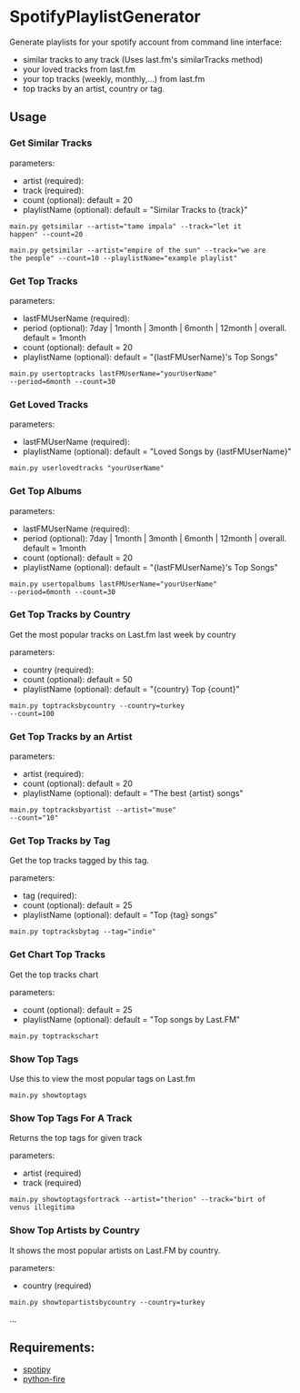 # SpotifyPlaylistGenerator

Generate playlists for your spotify account from command line interface: 
<ul>
<li>similar tracks to any track (Uses last.fm's similarTracks method) </li>
<li>your loved tracks from last.fm</li>
<li>your top tracks (weekly, monthly,...) from last.fm</li>
<li>top tracks by an artist, country or tag.</li>
</ul>

<h2> Usage</h2>
<h3>Get Similar Tracks</h3>

parameters: 
<ul>
<li>artist (required):</li>
<li>track (required):</li>
<li>count (optional): default = 20</li>
<li>playlistName (optional): default = "Similar Tracks to {track}"</li>
</ul>

<code>main.py getsimilar --artist="tame impala" --track="let it happen" --count=20</code>

<code>main.py getsimilar --artist="empire of the sun" --track="we are the people" --count=10 --playlistName="example playlist"</code>

<h3>Get Top Tracks</h3>

parameters: 
<ul>
<li>lastFMUserName (required): </li>
<li>period (optional): 7day | 1month | 3month | 6month | 12month | overall. default = 1month</li>
<li>count (optional): default = 20</li>
<li>playlistName (optional): default = "{lastFMUserName}'s Top Songs"</li>
</ul>

<code>main.py usertoptracks lastFMUserName="yourUserName" --period=6month --count=30</code>

<h3>Get Loved Tracks</h3>

parameters: 
<ul>
<li>lastFMUserName (required): </li>
<li>playlistName (optional): default = "Loved Songs by {lastFMUserName}"</li>
</ul>

<code>main.py userlovedtracks "yourUserName"</code>

<h3>Get Top Albums</h3>

parameters: 
<ul>
<li>lastFMUserName (required): </li>
<li>period (optional): 7day | 1month | 3month | 6month | 12month | overall. default = 1month</li>
<li>count (optional): default = 20</li>
<li>playlistName (optional): default = "{lastFMUserName}'s Top Songs"</li>
</ul>

<code>main.py usertopalbums lastFMUserName="yourUserName" --period=6month --count=30</code>

<h3>Get Top Tracks by Country</h3>

Get the most popular tracks on Last.fm last week by country

parameters: 
<ul>
<li>country (required):</li>
<li>count (optional): default = 50</li>
<li>playlistName (optional): default = "{country} Top {count}"</li>
</ul>

<code>main.py toptracksbycountry --country=turkey --count=100</code>

<h3>Get Top Tracks by an Artist</h3>

parameters: 
<ul>
<li>artist (required):</li>
<li>count (optional): default = 20</li>
<li>playlistName (optional): default = "The best {artist} songs"</li>
</ul>

<code>main.py toptracksbyartist --artist="muse" --count="10"</code>

<h3>Get Top Tracks by Tag</h3>

Get the top tracks tagged by this tag.

parameters: 
<ul>
<li>tag (required):</li>
<li>count (optional): default = 25</li>
<li>playlistName (optional): default = "Top {tag} songs"</li>
</ul>

<code>main.py toptracksbytag --tag="indie"</code>

<h3>Get Chart Top Tracks</h3>

Get the top tracks chart

parameters: 
<ul>
<li>count (optional): default = 25</li>
<li>playlistName (optional): default = "Top songs by Last.FM"</li>
</ul>

<code>main.py toptrackschart</code>

<h3>Show Top Tags</h3>

Use this to view the most popular tags on Last.fm

<code>main.py showtoptags</code>

<h3>Show Top Tags For A Track</h3>

Returns the top tags for given track

parameters: 
<ul>
<li>artist (required)</li>
<li>track (required)</li>
</ul>

<code>main.py showtoptagsfortrack --artist="therion" --track="birt of venus illegitima</code>

<h3>Show Top Artists by Country</h3>

It shows the most popular artists on Last.FM by country.

parameters: 
<ul>
<li>country (required)</li>
</ul>

<code>main.py showtopartistsbycountry --country=turkey</code>

...

<h2>Requirements:</h2>
<ul>
<li><a href = "https://github.com/plamere/spotipy">spotipy</a></li>
<li><a href = "https://github.com/google/python-fire">python-fire</a></li>
</ul>

